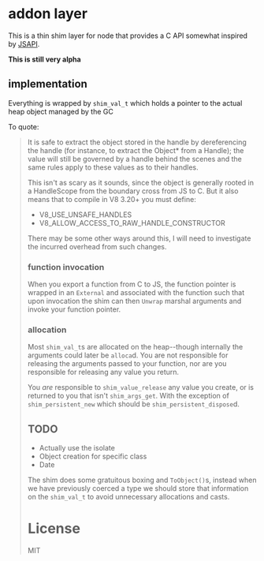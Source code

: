 # addon layer

This is a thin shim layer for node that provides a C API somewhat inspired by
[JSAPI](https://developer.mozilla.org/en-US/docs/SpiderMonkey/JSAPI_Reference).

**This is still very alpha**

## implementation

Everything is wrapped by `shim_val_t` which holds a pointer to the actual heap
object managed by the GC

To quote:

 > It is safe to extract the object stored in the handle by
 > dereferencing the handle (for instance, to extract the Object* from
 > a Handle<Object>); the value will still be governed by a handle
 > behind the scenes and the same rules apply to these values as to
 > their handles.

This isn't as scary as it sounds, since the object is generally rooted in a
HandleScope from the boundary cross from JS to C. But it also means that to
compile in V8 3.20+ you must define:

 * V8_USE_UNSAFE_HANDLES
 * V8_ALLOW_ACCESS_TO_RAW_HANDLE_CONSTRUCTOR

There may be some other ways around this, I will need to investigate the
incurred overhead from such changes.

### function invocation

When you export a function from C to JS, the function pointer is wrapped in an
`External` and associated with the function such that upon invocation the shim
can then `Unwrap` marshal arguments and invoke your function pointer.

### allocation

Most `shim_val_t`s are allocated on the heap--though internally the arguments
could later be `alloca`d. You are not responsible for releasing the arguments
passed to your function, nor are you responsible for releasing any value you
return.

You *are* responsible to `shim_value_release` any value you create, or is
returned to you that isn't `shim_args_get`. With the exception of
`shim_persistent_new` which should be `shim_persistent_dispose`d.

## TODO

 * Actually use the isolate
 * Object creation for specific class
 * Date

The shim does some gratuitous boxing and `ToObject()`s, instead when we have
previously coerced a type we should store that information on the `shim_val_t`
to avoid unnecessary allocations and casts.

# License

MIT
